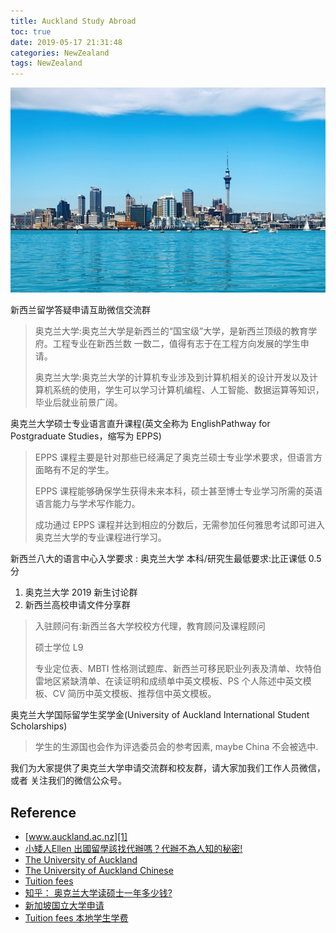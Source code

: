 ```yaml
---
title: Auckland Study Abroad
toc: true
date: 2019-05-17 21:31:48
categories: NewZealand 
tags: NewZealand
---
```


<img src="/images/Auckland/Auckland-2.jpg" width="550" alt="Auckland New Zealand" />

<!-- more -->

新西兰留学答疑申请互助微信交流群

> 奥克兰大学:奥克兰大学是新西兰的“国宝级”大学，是新西兰顶级的教育学府。工程专业在新西兰数 一数二，值得有志于在工程方向发展的学生申请。
>
> 奥克兰大学:奥克兰大学的计算机专业涉及到计算机相关的设计开发以及计算机系统的使用，学生可以学习计算机编程、人工智能、数据运算等知识，毕业后就业前景广阔。

奥克兰大学硕士专业语言直升课程(英文全称为 EnglishPathway for Postgraduate Studies，缩写为 EPPS)

> EPPS 课程主要是针对那些已经满足了奥克兰硕士专业学术要求，但语言方面略有不足的学生。
> 
> EPPS 课程能够确保学生获得未来本科，硕士甚至博士专业学习所需的英语语言能力与学术写作能力。
> 
> 成功通过 EPPS 课程并达到相应的分数后，无需参加任何雅思考试即可进入奥克兰大学的专业课程进行学习。

新西兰八大的语言中心入学要求 : 奥克兰大学 本科/研究生最低要求:比正课低 0.5 分

1. 奥克兰大学 2019 新生讨论群
2. 新西兰高校申请文件分享群

> 入驻顾问有:新西兰各大学校校方代理，教育顾问及课程顾问
>
> 硕士学位 L9
>
> 专业定位表、MBTI 性格测试题库、新西兰可移民职业列表及清单、坎特伯雷地区紧缺清单、在读证明和成绩单中英文模板、PS 个人陈述中英文模板、CV 简历中英文模板、推荐信中英文模板。

奥克兰大学国际留学生奖学金(University of Auckland International Student Scholarships)

> 学生的生源国也会作为评选委员会的参考因素, maybe China 不会被选中.

我们为大家提供了奥克兰大学申请交流群和校友群，请大家加我们工作人员微信，或者 关注我们的微信公众号。

[tu1]: https://cdn.auckland.ac.nz/aem/content/auckland/en/study/international-students/welcome-landing-pages/chinese/jcr:content/leftpar/imagecomponent/image.img.1024.medium.jpg/1477864095963.jpg

## Reference

- [www.auckland.ac.nz][1]
- [小矮人Ellen 出國留學該找代辦嗎？代辦不為人知的秘密!][2]
- [The University of Auckland][3]
- [The University of Auckland Chinese][4]
- [Tuition fees][6]
- [知乎： 奥克兰大学读硕士一年多少钱?][5]
- [新加坡国立大学申请][7]
- [Tuition fees 本地学生学费][8]

[1]: https://www.auckland.ac.nz/en/study/international-students/welcome-landing-pages/chinese.html
[2]: https://www.youtube.com/watch?v=tAetA8jEpos
[3]: https://www.auckland.ac.nz/en.html
[4]: https://www.auckland.ac.nz/en/study/international-students/welcome-landing-pages/chinese.html
[5]: https://zhuanlan.zhihu.com/p/53605881
[6]: https://www.auckland.ac.nz/en/study/fees-and-money-matters/tuition-fees.html
[7]: https://zhuanlan.zhihu.com/p/24571486
[8]: https://www.auckland.ac.nz/en/study/fees-and-money-matters/tuition-fees/postgraduate-domestic-fees.html
